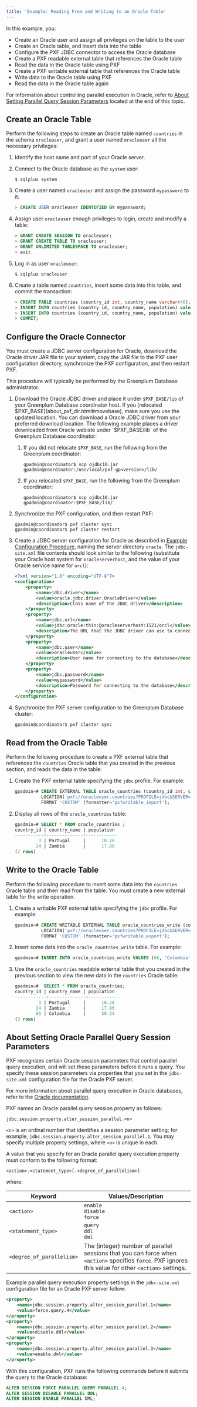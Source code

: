 ```yaml
---
title: 'Example: Reading From and Writing to an Oracle Table'
---
```


<!--
Licensed to the Apache Software Foundation (ASF) under one
or more contributor license agreements.  See the NOTICE file
distributed with this work for additional information
regarding copyright ownership.  The ASF licenses this file
to you under the Apache License, Version 2.0 (the
"License"); you may not use this file except in compliance
with the License.  You may obtain a copy of the License at

  http://www.apache.org/licenses/LICENSE-2.0

Unless required by applicable law or agreed to in writing,
software distributed under the License is distributed on an
"AS IS" BASIS, WITHOUT WARRANTIES OR CONDITIONS OF ANY
KIND, either express or implied.  See the License for the
specific language governing permissions and limitations
under the License.
-->

In this example, you:

- Create an Oracle user and assign all privileges on the table to the user
- Create an Oracle table, and insert data into the table
- Configure the PXF JDBC connector to access the Oracle database
- Create a PXF readable external table that references the Oracle table
- Read the data in the Oracle table using PXF
- Create a PXF writable external table that references the Oracle table
- Write data to the Oracle table using PXF
- Read the data in the Oracle table again

For information about controlling parallel execution in Oracle, refer to [About Setting Parallel Query Session Parameters](#parallel) located at the end of this topic.

## <a id="ex_create_pgtbl"></a>Create an Oracle Table

Perform the following steps to create an Oracle table named `countries` in the schema `oracleuser`, and grant a user named `oracleuser` all the necessary privileges:

1. Identify the host name and port of your Oracle server.

2. Connect to the Oracle database as the `system` user:

    ``` shell
    $ sqlplus system
    ```

3. Create a user named `oracleuser` and assign the password `mypassword` to it:

    ``` sql
    > CREATE USER oracleuser IDENTIFIED BY mypassword;
    ```

4. Assign user `oracleuser` enough privileges to login, create and modify a table:

    ``` sql
    > GRANT CREATE SESSION TO oracleuser; 
    > GRANT CREATE TABLE TO oracleuser;
    > GRANT UNLIMITED TABLESPACE TO oracleuser;
    > exit
    ```

4. Log in as user `oracleuser`:

    ``` shell
    $ sqlplus oracleuser
    ```

4. Create a table named `countries`, insert some data into this table, and commit the transaction:

    ``` sql
    > CREATE TABLE countries (country_id int, country_name varchar(40), population float);
    > INSERT INTO countries (country_id, country_name, population) values (3, 'Portugal', 10.28);
    > INSERT INTO countries (country_id, country_name, population) values (24, 'Zambia', 17.86);
    > COMMIT;
    ```

## <a id="ex_jdbconfig"></a>Configure the Oracle Connector

You must create a JDBC server configuration for Oracle, download the Oracle driver JAR file to your system, copy the JAR file to the PXF user configuration directory, synchronize the PXF configuration, and then restart PXF.

This procedure will typically be performed by the Greenplum Database administrator.

1. Download the Oracle JDBC driver and place it under `$PXF_BASE/lib` of your Greenplum Database coordinator host. If you [relocated $PXF_BASE](about_pxf_dir.html#movebase), make sure you use the updated location. You can download a Oracle JDBC driver from your preferred download location. The following example places a driver downloaded from Oracle webiste under `$PXF_BASE/lib` of the Greenplum Database coordinator:

    1. If you did not relocate `$PXF_BASE`, run the following from the Greenplum coordinator:

        ```shell
        gpadmin@coordinator$ scp ojdbc10.jar gpadmin@coordinator:/usr/local/pxf-gp<version>/lib/
        ```

    2. If you relocated `$PXF_BASE`, run the following from the Greenplum coordinator:

        ```shell
        gpadmin@coordinator$ scp ojdbc10.jar gpadmin@coordinator:$PXF_BASE/lib/
        ```

1. Synchronize the PXF configuration, and then restart PXF: 

    ```shell
    gpadmin@coordinator$ pxf cluster sync
    gpadmin@coordinator$ pxf cluster restart
    ```

2. Create a JDBC server configuration for Oracle as described in [Example Configuration Procedure](jdbc_cfg.html#cfg_proc), naming the server directory `oracle`. The `jdbc-site.xml` file contents should look similar to the following (substitute your Oracle host system for `oracleserverhost`, and the value of your Oracle service name for `orcl`):

    ``` xml
    <?xml version="1.0" encoding="UTF-8"?>
    <configuration>
        <property>
            <name>jdbc.driver</name>
            <value>oracle.jdbc.driver.OracleDriver</value>
            <description>Class name of the JDBC driver</description>
        </property>
        <property>
            <name>jdbc.url</name>
            <value>jdbc:oracle:thin:@oracleserverhost:1521/orcl</value>
            <description>The URL that the JDBC driver can use to connect to the database</description>
        </property>
        <property>
            <name>jdbc.user</name>
            <value>oracleuser</value>
            <description>User name for connecting to the database</description>
        </property>
        <property>
            <name>jdbc.password</name>
            <value>mypassword</value>
            <description>Password for connecting to the database</description>
        </property>
    </configuration>  
    ```

3. Synchronize the PXF server configuration to the Greenplum Database cluster:

    ``` shell
    gpadmin@coordinator$ pxf cluster sync
    ```

## <a id="ex_readjdbc"></a>Read from the Oracle Table

Perform the following procedure to create a PXF external table that references the `countries` Oracle table that you created in the previous section, and reads the data in the table:

1. Create the PXF external table specifying the `jdbc` profile. For example:

    ``` sql
    gpadmin=# CREATE EXTERNAL TABLE oracle_countries (country_id int, country_name varchar, population float)
              LOCATION('pxf://oracleuser.countries?PROFILE=jdbc&SERVER=oracle')
              FORMAT 'CUSTOM' (formatter='pxfwritable_import');
    ```

2. Display all rows of the `oracle_countries` table:

    ``` sql
    gpadmin=# SELECT * FROM oracle_countries ;
    country_id | country_name | population 
    -----------+--------------+------------
             3 | Portugal     |      10.28
            24 | Zambia       |      17.86
    (2 rows)
    ```

## <a id="ex_writejdbc"></a>Write to the Oracle Table

Perform the following procedure to insert some data into the `countries` Oracle table and then read from the table. You must create a new external table for the write operation.

1. Create a writable PXF external table specifying the `jdbc` profile. For example:

    ``` sql
    gpadmin=# CREATE WRITABLE EXTERNAL TABLE oracle_countries_write (country_id int, country_name varchar, population float)
              LOCATION('pxf://oracleuser.countries?PROFILE=jdbc&SERVER=oracle')
              FORMAT 'CUSTOM' (formatter='pxfwritable_export');
    ```

4. Insert some data into the `oracle_countries_write` table. For example:

    ``` sql
    gpadmin=# INSERT INTO oracle_countries_write VALUES (66, 'Colombia', 50.34);
    ```

5. Use the `oracle_countries` readable external table that you created in the previous section to view the new data in the `countries` Oracle table:

    ``` sql
    gpadmin=#  SELECT * FROM oracle_countries;
    country_id | country_name | population
    ------------+--------------+------------
             3 | Portugal     |      10.28
            24 | Zambia       |      17.86
            66 | Colombia     |      50.34
    (3 rows)
    ```


## <a id="parallel"></a>About Setting Oracle Parallel Query Session Parameters

PXF recognizes certain Oracle session parameters that control parallel query execution, and will set these parameters before it runs a query. You specify these session parameters via properties that you set in the `jdbc-site.xml` configuration file for the Oracle PXF server.

For more information about parallel query execution in Oracle databases, refer to the [Oracle documentation](https://docs.oracle.com/database/121/VLDBG/GUID-3E2AE088-2505-465E-A8B2-AC38813EA355.htm#VLDBG010).

PXF names an Oracle parallel query session property as follows:

```
jdbc.session.property.alter_session_parallel.<n>
```

`<n>` is an ordinal number that identifies a session parameter setting; for example, `jdbc.session.property.alter_session_parallel.1`. You may specify multiple property settings, where `<n>` is unique in each.

A value that you specify for an Oracle parallel query execution property must conform to the following format:

```
<action>.<statement_type>[.<degree_of_parallelism>]
```

where:

| Keyword | Values/Description |
|--------------|-----------------|
| `<action>`  | `enable`</br>`disable`</br>`force` |
| `<statement_type>`  | `query`</br>`ddl`</br>`dml`</br> |
| `<degree_of_parallelism>`  | The \(integer\) number of parallel sessions that you can force when `<action>` specifies `force`. PXF ignores this value for other `<action>` settings. |

Example parallel query execution property settings in the `jdbc-site.xml` configuration file for an Oracle PXF server follow:

``` xml
<property>
    <name>jdbc.session.property.alter_session_parallel.1</name>
    <value>force.query.4</value>
</property>
<property>
    <name>jdbc.session.property.alter_session_parallel.2</name>
    <value>disable.ddl</value>
</property>
<property>
    <name>jdbc.session.property.alter_session_parallel.3</name>
    <value>enable.dml</value>
</property>
```

With this configuration, PXF runs the following commands before it submits the query to the Oracle database:

``` sql
ALTER SESSION FORCE PARALLEL QUERY PARALLEL 4;
ALTER SESSION DISABLE PARALLEL DDL;
ALTER SESSION ENABLE PARALLEL DML;
```

